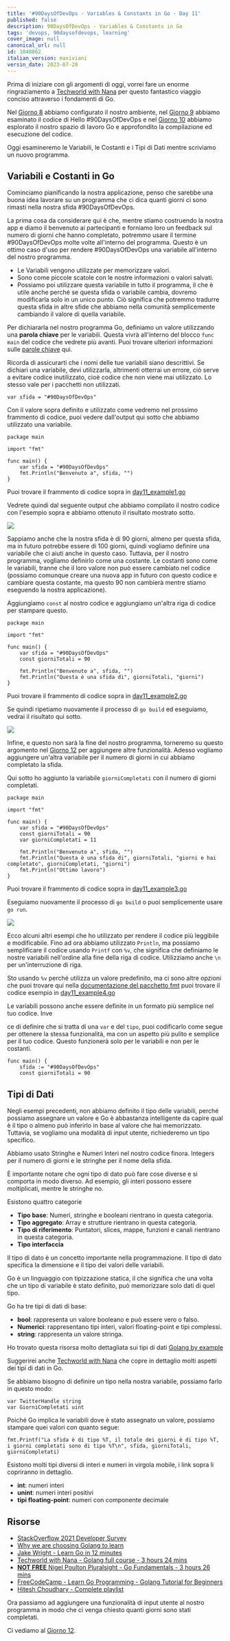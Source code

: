 ```yaml
---
title: '#90DaysOfDevOps - Variables & Constants in Go - Day 11'
published: false
description: 90DaysOfDevOps - Variables & Constants in Go
tags: 'devops, 90daysofdevops, learning'
cover_image: null
canonical_url: null
id: 1048862
italian_version: maxiviani
versin_date: 2023-07-28
---
```


Prima di iniziare con gli argomenti di oggi, vorrei fare un enorme ringraziamento a [Techworld with Nana](https://www.youtube.com/watch?v=yyUHQIec83I) per questo fantastico viaggio conciso attraverso i fondamenti di Go.

Nel [Giorno 8](day08.md) abbiamo configurato il nostro ambiente, nel [Giorno 9](day09.md) abbiamo esaminato il codice di Hello #90DaysOfDevOps e nel [Giorno 10](day10.md) abbiamo esplorato il nostro spazio di lavoro Go e approfondito la compilazione ed esecuzione del codice.

Oggi esamineremo le Variabili, le Costanti e i Tipi di Dati mentre scriviamo un nuovo programma.

## Variabili e Costanti in Go

Cominciamo pianificando la nostra applicazione, penso che sarebbe una buona idea lavorare su un programma che ci dica quanti giorni ci sono rimasti nella nostra sfida #90DaysOfDevOps.

La prima cosa da considerare qui è che, mentre stiamo costruendo la nostra app e diamo il benvenuto ai partecipanti e forniamo loro un feedback sul numero di giorni che hanno completato, potremmo usare il termine #90DaysOfDevOps molte volte all'interno del programma. Questo è un ottimo caso d'uso per rendere #90DaysOfDevOps una variabile all'interno del nostro programma.

- Le Variabili vengono utilizzate per memorizzare valori.
- Sono come piccole scatole con le nostre informazioni o valori salvati.
- Possiamo poi utilizzare questa variabile in tutto il programma, il che è utile anche perché se questa sfida o variabile cambia, dovremo modificarla solo in un unico punto. Ciò significa che potremmo tradurre questa sfida in altre sfide che abbiamo nella comunità semplicemente cambiando il valore di quella variabile.

Per dichiararla nel nostro programma Go, definiamo un valore utilizzando una **parola chiave** per le variabili. Questa vivrà all'interno del blocco `func main` del codice che vedrete più avanti. Puoi trovare ulteriori informazioni sulle [parole chiave](https://go.dev/ref/spec#Keywords) qui.

Ricorda di assicurarti che i nomi delle tue variabili siano descrittivi. Se dichiari una variabile, devi utilizzarla, altrimenti otterrai un errore, ciò serve a evitare codice inutilizzato, cioè codice che non viene mai utilizzato. Lo stesso vale per i pacchetti non utilizzati.

```
var sfida = "#90DaysOfDevOps"
```

Con il valore sopra definito e utilizzato come vedremo nel prossimo frammento di codice, puoi vedere dall'output qui sotto che abbiamo utilizzato una variabile.

```
package main

import "fmt"

func main() {
    var sfida = "#90DaysOfDevOps"
    fmt.Println("Benvenuto a", sfida, "")
}
```

Puoi trovare il frammento di codice sopra in [day11_example1.go](Go/day11_example1.go)

Vedrete quindi dal seguente output che abbiamo compilato il nostro codice con l'esempio sopra e abbiamo ottenuto il risultato mostrato sotto.

![](Images/Day11_Go1.png)

Sappiamo anche che la nostra sfida è di 90 giorni, almeno per questa sfida, ma in futuro potrebbe essere di 100 giorni, quindi vogliamo definire una variabile che ci aiuti anche in questo caso. Tuttavia, per il nostro programma, vogliamo definirlo come una costante. Le costanti sono come le variabili, tranne che il loro valore non può essere cambiato nel codice (possiamo comunque creare una nuova app in futuro con questo codice e cambiare questa costante, ma questo 90 non cambierà mentre stiamo eseguendo la nostra applicazione).

Aggiungiamo `const` al nostro codice e aggiungiamo un'altra riga di codice per stampare questo.

```
package main

import "fmt"

func main() {
    var sfida = "#90DaysOfDevOps"
    const giorniTotali = 90

    fmt.Println("Benvenuto a", sfida, "")
    fmt.Println("Questa è una sfida di", giorniTotali, "giorni")
}
```

Puoi trovare il frammento di codice sopra in [day11_example2.go](Go/day11_example2.go)

Se quindi ripetiamo nuovamente il processo di `go build` ed eseguiamo, vedrai il risultato qui sotto.

![](Images/Day11_Go2.png)

Infine, e questo non sarà la fine del nostro programma, torneremo su questo argomento nel [Giorno 12](day12.md) per aggiungere altre funzionalità. Adesso vogliamo aggiungere un'altra variabile per il numero di giorni in cui abbiamo completato la sfida.

Qui sotto ho aggiunto la variabile `giorniCompletati` con il numero di giorni completati.

```
package main

import "fmt"

func main() {
    var sfida = "#90DaysOfDevOps"
    const giorniTotali = 90
    var giorniCompletati = 11

    fmt.Println("Benvenuto a", sfida, "")
    fmt.Println("Questa è una sfida di", giorniTotali, "giorni e hai completato", giorniCompletati, "giorni")
    fmt.Println("Ottimo lavoro")
}
```

Puoi trovare il frammento di codice sopra in [day11_example3.go](Go/day11_example3.go)

Eseguiamo nuovamente il processo di `go build` o puoi semplicemente usare `go run`.

![](Images/Day11_Go3.png)

Ecco alcuni altri esempi che ho utilizzato per rendere il codice più leggibile e modificabile. Fino ad ora abbiamo utilizzato `Println`, ma possiamo semplificare il codice usando `Printf` con `%v`, che significa che definiamo le nostre variabili nell'ordine alla fine della riga di codice. Utilizziamo anche `\n` per un'interruzione di riga.

Sto usando `%v` perché utilizza un valore predefinito, ma ci sono altre opzioni che puoi trovare qui nella [documentazione del pacchetto fmt](https://pkg.go.dev/fmt) puoi trovare il codice esempio in [day11_example4.go](Go/day11_example4.go)

Le variabili possono anche essere definite in un formato più semplice nel tuo codice. Inve

ce di definire che si tratta di una `var` e del `tipo`, puoi codificarlo come segue per ottenere la stessa funzionalità, ma con un aspetto più pulito e semplice per il tuo codice. Questo funzionerà solo per le variabili e non per le costanti.

```
func main() {
    sfida := "#90DaysOfDevOps"
    const giorniTotali = 90
```

## Tipi di Dati

Negli esempi precedenti, non abbiamo definito il tipo delle variabili, perché possiamo assegnare un valore e Go è abbastanza intelligente da capire qual è il tipo o almeno può inferirlo in base al valore che hai memorizzato. Tuttavia, se vogliamo una modalità di input utente, richiederemo un tipo specifico.

Abbiamo usato Stringhe e Numeri Interi nel nostro codice finora. Integers per il numero di giorni e le stringhe per il nome della sfida.

È importante notare che ogni tipo di dato può fare cose diverse e si comporta in modo diverso. Ad esempio, gli interi possono essere moltiplicati, mentre le stringhe no.

Esistono quattro categorie

- **Tipo base**: Numeri, stringhe e booleani rientrano in questa categoria.
- **Tipo aggregato**: Array e strutture rientrano in questa categoria.
- **Tipo di riferimento**: Puntatori, slices, mappe, funzioni e canali rientrano in questa categoria.
- **Tipo interfaccia**

Il tipo di dato è un concetto importante nella programmazione. Il tipo di dato specifica la dimensione e il tipo dei valori delle variabili.

Go è un linguaggio con tipizzazione statica, il che significa che una volta che un tipo di variabile è stato definito, può memorizzare solo dati di quel tipo.

Go ha tre tipi di dati di base:

- **bool**: rappresenta un valore booleano e può essere vero o falso.
- **Numerici**: rappresentano tipi interi, valori floating-point e tipi complessi.
- **string**: rappresenta un valore stringa.

Ho trovato questa risorsa molto dettagliata sui tipi di dati [Golang by example](https://golangbyexample.com/all-data-types-in-golang-with-examples/)

Suggerirei anche [Techworld with Nana](https://www.youtube.com/watch?v=yyUHQIec83I&t=2023s) che copre in dettaglio molti aspetti dei tipi di dati in Go.

Se abbiamo bisogno di definire un tipo nella nostra variabile, possiamo farlo in questo modo:

```
var TwitterHandle string
var GiorniCompletati uint
```

Poiché Go implica le variabili dove è stato assegnato un valore, possiamo stampare quei valori con quanto segue:

```
fmt.Printf("La sfida è di tipo %T, il totale dei giorni è di tipo %T, i giorni completati sono di tipo %T\n", sfida, giorniTotali, giorniCompletati)
```

Esistono molti tipi diversi di interi e numeri in virgola mobile, i link sopra li copriranno in dettaglio.

- **int**: numeri interi
- **unint**: numeri interi positivi
- **tipi floating-point**: numeri con componente decimale

## Risorse

- [StackOverflow 2021 Developer Survey](https://insights.stackoverflow.com/survey/2021)
- [Why we are choosing Golang to learn](https://www.youtube.com/watch?v=7pLqIIAqZD4&t=9s)
- [Jake Wright - Learn Go in 12 minutes](https://www.youtube.com/watch?v=C8LgvuEBraI&t=312s)
- [Techworld with Nana - Golang full course - 3 hours 24 mins](https://www.youtube.com/watch?v=yyUHQIec83I)
- [**NOT FREE** Nigel Poulton Pluralsight - Go Fundamentals - 3 hours 26 mins](https://www.pluralsight.com/courses/go-fundamentals)
- [FreeCodeCamp - Learn Go Programming - Golang Tutorial for Beginners](https://www.youtube.com/watch?v=YS4e4q9oBaU&t=1025s)
- [Hitesh Choudhary - Complete playlist](https://www.youtube.com/playlist?list=PLRAV69dS1uWSR89FRQGZ6q9BR2b44Tr9N)

Ora passiamo ad aggiungere una funzionalità di input utente al nostro programma in modo che ci venga chiesto quanti giorni sono stati completati.

Ci vediamo al [Giorno 12](day12.md).
